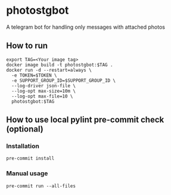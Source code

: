 # photostgbot
A telegram bot for handling only messages with attached photos

## How to run
```shell
export TAG=<Your image tag>
docker image build -t photostgbot:$TAG .
docker run -d --restart=always \
  -e TOKEN=$TOKEN \
  -e SUPPORT_GROUP_ID=$SUPPORT_GROUP_ID \
  --log-driver json-file \
  --log-opt max-size=10m \
  --log-opt max-file=10 \
  photostgbot:$TAG
```

## How to use local pylint pre-commit check (optional)
### Installation
```shell
pre-commit install
```
### Manual usage
```shell
pre-commit run --all-files
```